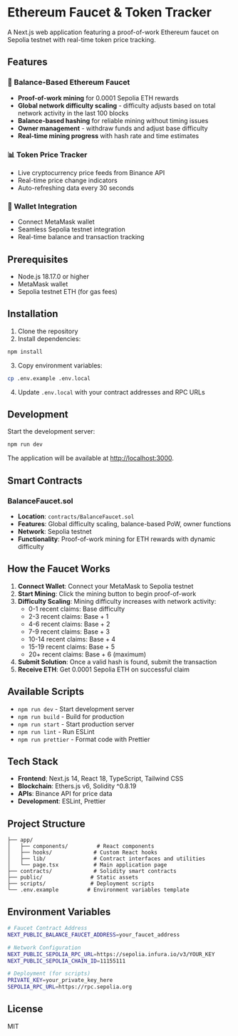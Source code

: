 # Ethereum Faucet & Token Tracker

A Next.js web application featuring a proof-of-work Ethereum faucet on Sepolia testnet with real-time token price tracking.

## Features

### 🚰 Balance-Based Ethereum Faucet
- **Proof-of-work mining** for 0.0001 Sepolia ETH rewards
- **Global network difficulty scaling** - difficulty adjusts based on total network activity in the last 100 blocks
- **Balance-based hashing** for reliable mining without timing issues
- **Owner management** - withdraw funds and adjust base difficulty
- **Real-time mining progress** with hash rate and time estimates

### 📊 Token Price Tracker
- Live cryptocurrency price feeds from Binance API
- Real-time price change indicators
- Auto-refreshing data every 30 seconds

### 🔗 Wallet Integration
- Connect MetaMask wallet
- Seamless Sepolia testnet integration
- Real-time balance and transaction tracking

## Prerequisites

- Node.js 18.17.0 or higher
- MetaMask wallet
- Sepolia testnet ETH (for gas fees)

## Installation

1. Clone the repository
2. Install dependencies:

```bash
npm install
```

3. Copy environment variables:

```bash
cp .env.example .env.local
```

4. Update `.env.local` with your contract addresses and RPC URLs

## Development

Start the development server:

```bash
npm run dev
```

The application will be available at [http://localhost:3000](http://localhost:3000).

## Smart Contracts

### BalanceFaucet.sol
- **Location**: `contracts/BalanceFaucet.sol`
- **Features**: Global difficulty scaling, balance-based PoW, owner functions
- **Network**: Sepolia testnet
- **Functionality**: Proof-of-work mining for ETH rewards with dynamic difficulty

## How the Faucet Works

1. **Connect Wallet**: Connect your MetaMask to Sepolia testnet
2. **Start Mining**: Click the mining button to begin proof-of-work
3. **Difficulty Scaling**: Mining difficulty increases with network activity:
   - 0-1 recent claims: Base difficulty
   - 2-3 recent claims: Base + 1
   - 4-6 recent claims: Base + 2
   - 7-9 recent claims: Base + 3
   - 10-14 recent claims: Base + 4
   - 15-19 recent claims: Base + 5
   - 20+ recent claims: Base + 6 (maximum)
4. **Submit Solution**: Once a valid hash is found, submit the transaction
5. **Receive ETH**: Get 0.0001 Sepolia ETH on successful claim

## Available Scripts

- `npm run dev` - Start development server
- `npm run build` - Build for production
- `npm run start` - Start production server
- `npm run lint` - Run ESLint
- `npm run prettier` - Format code with Prettier

## Tech Stack

- **Frontend**: Next.js 14, React 18, TypeScript, Tailwind CSS
- **Blockchain**: Ethers.js v6, Solidity ^0.8.19
- **APIs**: Binance API for price data
- **Development**: ESLint, Prettier

## Project Structure

```
├── app/
│   ├── components/         # React components
│   ├── hooks/             # Custom React hooks
│   ├── lib/               # Contract interfaces and utilities
│   └── page.tsx           # Main application page
├── contracts/             # Solidity smart contracts
├── public/               # Static assets
├── scripts/              # Deployment scripts
└── .env.example         # Environment variables template
```

## Environment Variables

```bash
# Faucet Contract Address
NEXT_PUBLIC_BALANCE_FAUCET_ADDRESS=your_faucet_address

# Network Configuration
NEXT_PUBLIC_SEPOLIA_RPC_URL=https://sepolia.infura.io/v3/YOUR_KEY
NEXT_PUBLIC_SEPOLIA_CHAIN_ID=11155111

# Deployment (for scripts)
PRIVATE_KEY=your_private_key_here
SEPOLIA_RPC_URL=https://rpc.sepolia.org
```

## License

MIT